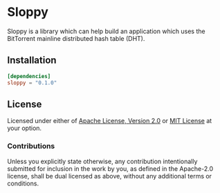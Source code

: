 # Sloppy

Sloppy is a library which can help build an application which uses the BitTorrent
mainline distributed hash table (DHT).

## Installation

```toml
[dependencies]
sloppy = "0.1.0"
```

## License

Licensed under either of [Apache License, Version 2.0][LICENSE_APACHE] or [MIT
License][LICENSE_MIT] at your option.

### Contributions

Unless you explicitly state otherwise, any contribution intentionally submitted
for inclusion in the work by you, as defined in the Apache-2.0 license, shall be
dual licensed as above, without any additional terms or conditions.

[LICENSE_APACHE]: LICENSE-APACHE
[LICENSE_MIT]: LICENSE-MIT